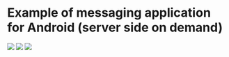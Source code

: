 # Example of messaging application for Android (server side on demand)

![](https://pp.vk.me/c836324/v836324820/16a94/8cW4ytfA-34.jpg)
![](https://pp.vk.me/c836324/v836324820/16aa6/L2OjxE-CzbA.jpg)
![](https://pp.vk.me/c836324/v836324820/16a9d/UJh0vuZSIbc.jpg)
